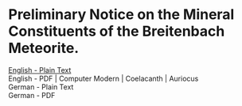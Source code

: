 # Preliminary Notice on the Mineral Constituents of the Breitenbach Meteorite.

[English - Plain Text](full-text-english.md)  
English - PDF | Computer Modern | Coelacanth | Auriocus  
German - Plain Text  
German - PDF  
